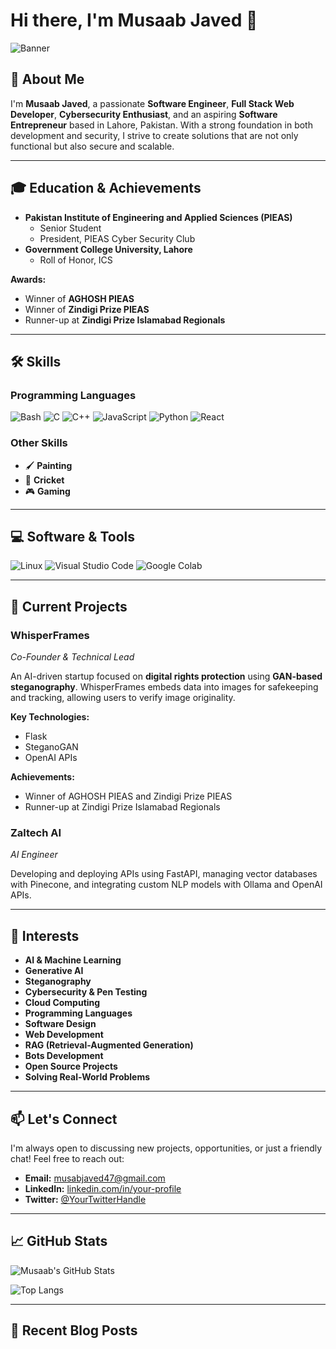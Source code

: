 # Hi there, I'm Musaab Javed 👋

![Banner](https://your-image-url.com/banner.png)

## 🚀 About Me

I'm **Musaab Javed**, a passionate **Software Engineer**, **Full Stack Web Developer**, **Cybersecurity Enthusiast**, and an aspiring **Software Entrepreneur** based in Lahore, Pakistan. With a strong foundation in both development and security, I strive to create solutions that are not only functional but also secure and scalable.

---

## 🎓 Education & Achievements

- **Pakistan Institute of Engineering and Applied Sciences (PIEAS)**
  - Senior Student
  - President, PIEAS Cyber Security Club
- **Government College University, Lahore**
  - Roll of Honor, ICS

**Awards:**
- Winner of **AGHOSH PIEAS**
- Winner of **Zindigi Prize PIEAS**
- Runner-up at **Zindigi Prize Islamabad Regionals**

---

## 🛠️ Skills

### Programming Languages
![Bash](https://img.shields.io/badge/Bash-4EAA25?style=flat&logo=gnu-bash&logoColor=white)
![C](https://img.shields.io/badge/C-A8B9CC?style=flat&logo=c&logoColor=white)
![C++](https://img.shields.io/badge/C++-00599C?style=flat&logo=c%2B%2B&logoColor=white)
![JavaScript](https://img.shields.io/badge/JavaScript-F7DF1E?style=flat&logo=javascript&logoColor=black)
![Python](https://img.shields.io/badge/Python-3776AB?style=flat&logo=python&logoColor=white)
![React](https://img.shields.io/badge/React-20232A?style=flat&logo=react&logoColor=61DAFB)

### Other Skills
- 🖌️ **Painting**
- 🏏 **Cricket**
- 🎮 **Gaming**

---

## 💻 Software & Tools

![Linux](https://img.shields.io/badge/Linux-FCC624?style=flat&logo=linux&logoColor=black)
![Visual Studio Code](https://img.shields.io/badge/VS%20Code-007ACC?style=flat&logo=visual-studio-code&logoColor=white)
![Google Colab](https://img.shields.io/badge/Google%20Colab-F9AB00?style=flat&logo=google-colab&logoColor=white)

---

## 🔧 Current Projects

### **WhisperFrames**
*Co-Founder & Technical Lead*

An AI-driven startup focused on **digital rights protection** using **GAN-based steganography**. WhisperFrames embeds data into images for safekeeping and tracking, allowing users to verify image originality.

**Key Technologies:**
- Flask
- SteganoGAN
- OpenAI APIs

**Achievements:**
- Winner of AGHOSH PIEAS and Zindigi Prize PIEAS
- Runner-up at Zindigi Prize Islamabad Regionals

### **Zaltech AI**
*AI Engineer*

Developing and deploying APIs using FastAPI, managing vector databases with Pinecone, and integrating custom NLP models with Ollama and OpenAI APIs.

---

## 🌟 Interests

- **AI & Machine Learning**
- **Generative AI**
- **Steganography**
- **Cybersecurity & Pen Testing**
- **Cloud Computing**
- **Programming Languages**
- **Software Design**
- **Web Development**
- **RAG (Retrieval-Augmented Generation)**
- **Bots Development**
- **Open Source Projects**
- **Solving Real-World Problems**

---

## 📫 Let's Connect

I'm always open to discussing new projects, opportunities, or just a friendly chat! Feel free to reach out:

- **Email:** [musabjaved47@gmail.com](mailto:musabjaved47@gmail.com)
- **LinkedIn:** [linkedin.com/in/your-profile](https://linkedin.com/in/your-profile)
- **Twitter:** [@YourTwitterHandle](https://twitter.com/YourTwitterHandle)

---

## 📈 GitHub Stats

![Musaab's GitHub Stats](https://github-readme-stats.vercel.app/api?username=your-username&show_icons=true&theme=dracula)

![Top Langs](https://github-readme-stats.vercel.app/api/top-langs/?username=your-username&layout=compact&theme=dracula)

---

## 📝 Recent Blog Posts

<!-- BLOG-POST-LIST:START -->
<!-- BLOG-POST-LIST:END -->
